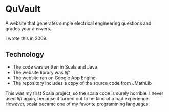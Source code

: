 QuVault
=======

A website that generates simple electrical engineering questions
and grades your answers.

I wrote this in 2009.

Technology
----------

* The code was written in Scala and Java
* The website library was *lift*
* The website ran on Google App Engine
* The repository includes a copy of the source code from JMathLib

This was my first Scala project, so the scala code is surely horrible.
I never used *lift* again, because it turned out to be kind of a bad experience.
However, scala became one of my favorite programming languages.
